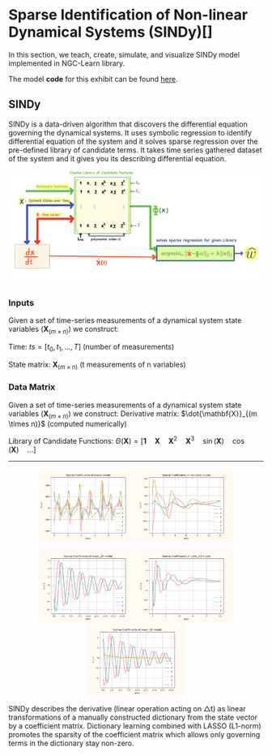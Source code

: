# Sparse Identification of Non-linear Dynamical Systems (SINDy)[]

In this section, we teach, create, simulate, and visualize SINDy model implemented in NGC-Learn library. 



The model **code** for this exhibit can be found [here](https://github.com/NACLab/ngc-museum/exhibits/sindy/sindy.py).

## SINDy 
SINDy is a data-driven algorithm that discovers the differential equation governing the dynamical systems. It uses symbolic regression to identify differential equation of the system and it solves sparse regression over the pre-defined library of candidate terms. It takes time series gathered dataset of the system and it gives you its describing differential equation.




<p align="center">
  <img src="../images/museum/sindy/sindy.png" width="900">
</p>


### Inputs
Given a set of time-series measurements of a dynamical system state variables ($\mathbf{X}_{(m \times n)}$) we construct:

Time: $ts = [t_0, t_1, \dots,  T]$  (number of measurements)

State matrix: $\mathbf{X}_{(m \times n)}$  (t measurements of n variables)


### Data Matrix

Given a set of time-series measurements of a dynamical system state variables ($\mathbf{X}_{(m \times n)}$) we construct:
Derivative matrix: $\dot{\mathbf{X}}_{(m \times n)}$ (computed numerically)

Library of Candidate Functions: $\Theta(\mathbf{X}) = [\mathbf{1} \quad \mathbf{X} \quad \mathbf{X}^2 \quad \mathbf{X}^3 \quad \sin(\mathbf{X}) \quad \cos(\mathbf{X}) \quad ...]$

------------------


<p align="center">
  <img src="../images/museum/sindy/lorenz.png" width="190">
  <img src="../images/museum/sindy/oscillator.png" width="190">
</p>

<p align="center">
  <img src="../images/museum/sindy/linear_2D.png" width="190">
  <img src="../images/museum/sindy/cubic_2D.png" width="190">
  <img src="../images/museum/sindy/linear_3D.png" width="190">
</p>






SINDy describes the derivative (linear operation acting on △t) as linear transformations
of a manually constructed dictionary from the state vector by a coefficient matrix.
Dictionary learning combined with LASSO (L1-norm) promotes the sparsity of the coefficient matrix
which allows only governing terms in the dictionary stay non-zero.







